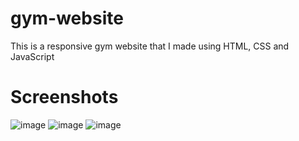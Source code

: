 # gym-website
This is a responsive gym website that I made using HTML, CSS and JavaScript
# Screenshots
![image](https://github.com/nick23blue/gym-website/assets/105617864/52d5e18e-7fa4-4fd6-ae76-61d747e813c9)
![image](https://github.com/nick23blue/gym-website/assets/105617864/3fd5a6b3-a90a-427a-832b-5c4cdfb66bf4)
![image](https://github.com/nick23blue/gym-website/assets/105617864/529eddb4-8e9a-491c-88a2-79b2a1c426bd)


